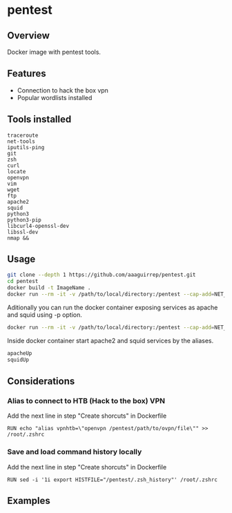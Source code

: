 # pentest

## Overview

Docker image with pentest tools.

## Features

- Connection to hack the box vpn
- Popular wordlists installed

## Tools installed

    traceroute
    net-tools
    iputils-ping
    git
    zsh
    curl
    locate
    openvpn
    vim
    wget
    ftp
    apache2
    squid
    python3
    python3-pip
    libcurl4-openssl-dev
    libssl-dev
    nmap &&

## Usage

```bash
git clone --depth 1 https://github.com/aaaguirrep/pentest.git
cd pentest
docker build -t ImageName .
docker run --rm -it -v /path/to/local/directory:/pentest --cap-add=NET_ADMIN --device=/dev/net/tun --sysctl net.ipv6.conf.all.disable_ipv6=0 my-server /bin/zsh
```

Aditionally you can run the docker container exposing services as apache and squid using -p option.

```bash
docker run --rm -it -v /path/to/local/directory:/pentest --cap-add=NET_ADMIN --device=/dev/net/tun --sysctl net.ipv6.conf.all.disable_ipv6=0 --name my-pentest -p 80:80 -p 3128:3128 pentest /bin/zsh
```

Inside docker container start apache2 and squid services by the aliases.

```bash
apacheUp
squidUp
```

## Considerations

### Alias to connect to HTB (Hack to the box) VPN

Add the next line in step "Create shorcuts" in Dockerfile

```docker
RUN echo "alias vpnhtb=\"openvpn /pentest/path/to/ovpn/file\"" >> /root/.zshrc
```

### Save and load command history locally

Add the next line in step "Create shorcuts" in Dockerfile

```docker
RUN sed -i '1i export HISTFILE="/pentest/.zsh_history"' /root/.zshrc
```

## Examples
